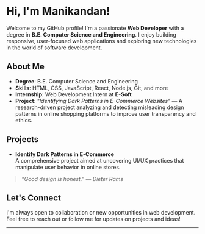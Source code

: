 # Hi, I'm Manikandan!

Welcome to my GitHub profile! I'm a passionate **Web Developer** with a degree in **B.E. Computer Science and Engineering**. I enjoy building responsive, user-focused web applications and exploring new technologies in the world of software development.

## About Me

- **Degree**: B.E. Computer Science and Engineering  
- **Skills**: HTML, CSS, JavaScript, React, Node.js, Git, and more  
- **Internship**: Web Development Intern at **E-Soft**  
- **Project**: *"Identifying Dark Patterns in E-Commerce Websites"* — A research-driven project analyzing and detecting misleading design patterns in online shopping platforms to improve user transparency and ethics.

## Projects

- **Identify Dark Patterns in E-Commerce**  
  A comprehensive project aimed at uncovering UI/UX practices that manipulate user behavior in online stores.

> *“Good design is honest.” — Dieter Rams*

## Let's Connect

I'm always open to collaboration or new opportunities in web development.  
Feel free to reach out or follow me for updates on projects and ideas!

---

